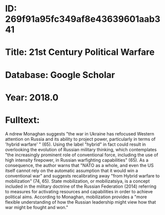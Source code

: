 # ID: 269f91a95fc349af8e43639601aab341
# Title: 21st Century Political Warfare
# Database: Google Scholar
# Year: 2018.0
# Fulltext:
A ndrew Monaghan suggests "the war in Ukraine has refocused Western attention on Russia and its ability to project power, particularly in terms of 'hybrid warfare' " (65).
Using the label "hybrid" in fact could result in overlooking the evolution of Russian military thinking, which contemplates "the increasingly prominent role of conventional force, including the use of high intensity firepower, in Russian warfighting capabilities" (65).
As a consequence, the author warns that "NATO as a whole, and even the US itself cannot rely on the automatic assumption that it would win a conventional war" and suggests recalibrating away "from Hybrid warfare to mobilization" (74, 65).
State mobilization, or mobilizatsiya, is a concept included in the military doctrine of the Russian Federation (2014) referring to measures for activating resources and capabilities in order to achieve political aims.
According to Monaghan, mobilization provides a "more flexible understanding of how the Russian leadership might view how that war might be fought and won."